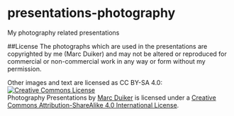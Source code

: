 # presentations-photography
My photography related presentations

##License
The photographs which are used in the presentations are copyrighted by me (Marc Duiker) and may not be altered or reproduced for commercial or non-commercial work in any way or form without my permission.

Other images and text are licensed as CC BY-SA 4.0:
<a rel="license" href="http://creativecommons.org/licenses/by-sa/4.0/"><img alt="Creative Commons License" style="border-width:0" src="https://i.creativecommons.org/l/by-sa/4.0/88x31.png" /></a><br /><span xmlns:dct="http://purl.org/dc/terms/" property="dct:title">Photography Presentations</span> by <a xmlns:cc="http://creativecommons.org/ns#" href="www.marcduiker.nl" property="cc:attributionName" rel="cc:attributionURL">Marc Duiker</a> is licensed under a <a rel="license" href="http://creativecommons.org/licenses/by-sa/4.0/">Creative Commons Attribution-ShareAlike 4.0 International License</a>.